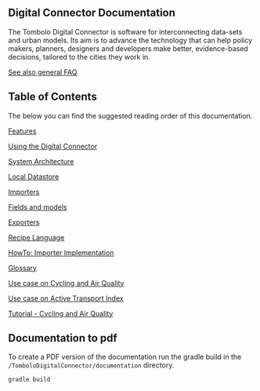 ## Digital Connector Documentation

The Tombolo Digital Connector is software for interconnecting data-sets and urban models. Its aim is to advance the technology that can help policy makers, planners, designers and developers make better, evidence-based decisions, tailored to the cities they work in.

[See also general FAQ](Frequently-Asked-Questions.md#general)

## Table of Contents
The below you can find the suggested reading order of this documentation.

[Features](Features.md)

[Using the Digital Connector](Using-the-Digital-Connector.md)

[System Architecture](System-Architecture.md)

[Local Datastore](Local-Datastore.md)

[Importers](Importers.md)

[Fields and models](Fields-and-Models.md)

[Exporters](Exporters.md)

[Recipe Language](Recipe-Language.md)

[HowTo: Importer Implementation](HowTo-Importer-Implementation.md)

[Glossary](Glossary.md)

[Use case on Cycling and Air Quality](Use-Case-on-Cycling-and-Air-Quality.md)

[Use case on Active Transport Index](Use-Case-on-Active-Transport-Index.md)

[Tutorial - Cycling and Air Quality](Tutorial.md)


## Documentation to pdf

To create a PDF version of the documentation run the gradle build in the `/TomboloDigitalConnector/documentation`
directory.

```
gradle build
```